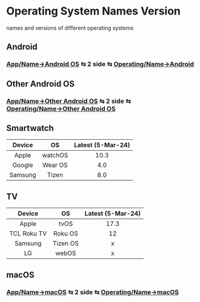 # Operating System Names Version
names and versions of different operating systems

## Android 
### [App/Name→Android OS](/App/Name#android-os) ⇆ 2 side ⇆ [Operating/Name→Android](/Operating/Name#android)

## Other Android OS
### [App/Name→Other Android OS](/App/Name#other-android-os) ⇆ 2 side ⇆ [Operating/Name→Other Android OS](/Operating/Name#other-android-os)


## Smartwatch

|Device|OS|Latest (5-Mar-24)|
|:-:|:-:|:-:|
|Apple|watchOS|10.3|
|Google|Wear OS|4.0|
|Samsung|Tizen|8.0|

## TV

|Device|OS|Latest (5-Mar-24)|
|:-:|:-:|:-:|
|Apple|tvOS|17.3|
|TCL Roku TV|Roku OS|12|
|Samsung|Tizen OS|x|
|LG|webOS|x|

## macOS
### [App/Name→macOS](/App/Name#macOS) ⇆ 2 side ⇆ [Operating/Name→macOS](/Operating/Name#macOS)
